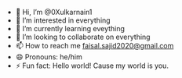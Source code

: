 - 👋 Hi, I’m @0Xulkarnain1
- 👀 I’m interested in everything
- 🌱 I’m currently learning eveything
- 💞️ I’m looking to collaborate on everything
- 📫 How to reach me faisal.sajid2020@gmail.com
- 😄 Pronouns: he/him
- ⚡ Fun fact: Hello world! Cause my world is you.

<!---
0Xulkarnain1/0Xulkarnain1 is a ✨ special ✨ repository because its `README.md` (this file) appears on your GitHub profile.
You can click the Preview link to take a look at your changes.
--->
